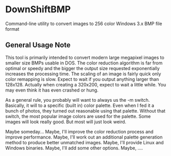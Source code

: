 # DownShiftBMP
Command-line utility to convert images to 256 color Windows 3.x BMP file format

## General Usage Note

This tool is primarily intended to convert modern large megapixel images to
smaller size BMPs usable in DOS. The color reduction algorithm is far from
optimal or speedy and the bigger the output size requested exponentially
increases the processing time. The scaling of an image is fairly quick only
color remapping is slow. Expect to wait if you output anything larger than
128x128. Actually when creating a 320x200, expect to wait a little while.
You may even think it has even crashed or hung.

As a general rule, you probably will want to always us the -m switch. Basically,
it will to a specific (built in) color palette. Even when I fed it a bunch of
photos, they turned out reasonable using that palette. Without that switch,
the most popular image colors are used for the palette. Some images will look
really good. But most will just look weird.

Maybe someday... Maybe, I'll improve the color reduction process and improve
performance. Maybe, I'll work out an additional palette generation method to
produce better unmatched images. Maybe, I'll provide Linux and Windows binaries.
Maybe, I'll add some other options. Maybe, ....

